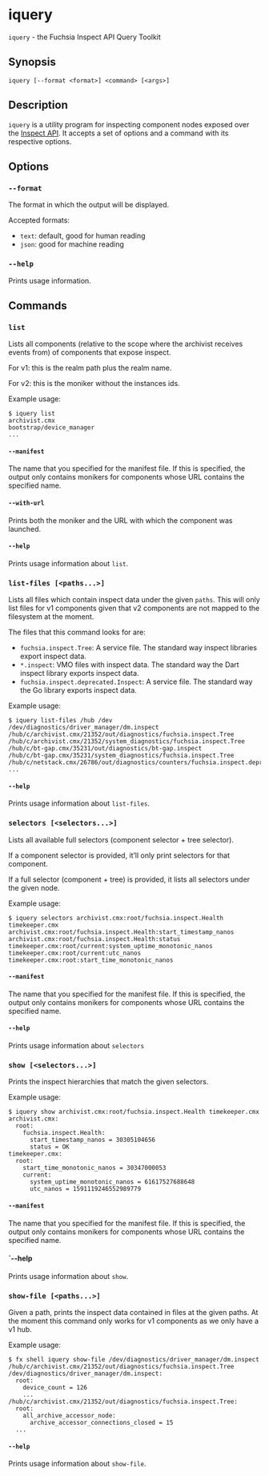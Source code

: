 # iquery

`iquery` - the Fuchsia Inspect API Query Toolkit

## Synopsis

```
iquery [--format <format>] <command> [<args>]
```

## Description

`iquery` is a utility program for inspecting component nodes exposed over the
[Inspect API]. It accepts a set of options and a command with
its respective options.

## Options

### `--format`

The format in which the output will be displayed.

Accepted formats:

- `text`: default, good for human reading
- `json`: good for machine reading

### `--help`

Prints usage information.

## Commands

### `list`

Lists all components (relative to the scope where the archivist receives events
from) of components that expose inspect.

For v1: this is the realm path plus the realm name.

For v2: this is the moniker without the instances ids.

Example usage:

```
$ iquery list
archivist.cmx
bootstrap/device_manager
...
```

#### `--manifest`

The name that you specified for the manifest file. If this is specified, the
output only contains monikers for components whose URL contains the specified
name.

#### `--with-url`

Prints both the moniker and the URL with which the component was launched.

#### `--help`

Prints usage information about `list`.

### `list-files [<paths...>]`

Lists all files which contain inspect data under the given `paths`. This will
only list files for v1 components given that v2 components are not mapped to the
filesystem at the moment.

The files that this command looks for are:

- `fuchsia.inspect.Tree`: A service file. The standard way inspect libraries
  export inspect data.
- `*.inspect`: VMO files with inspect data. The standard way the Dart inspect
  library exports inspect data.
- `fuchsia.inspect.deprecated.Inspect`: A service file. The standard way the Go
  library exports inspect data.

Example usage:

```
$ iquery list-files /hub /dev
/dev/diagnostics/driver_manager/dm.inspect
/hub/c/archivist.cmx/21352/out/diagnostics/fuchsia.inspect.Tree
/hub/c/archivist.cmx/21352/system_diagnostics/fuchsia.inspect.Tree
/hub/c/bt-gap.cmx/35231/out/diagnostics/bt-gap.inspect
/hub/c/bt-gap.cmx/35231/system_diagnostics/fuchsia.inspect.Tree
/hub/c/netstack.cmx/26786/out/diagnostics/counters/fuchsia.inspect.deprecated.Inspect
...
```

#### `--help`

Prints usage information about `list-files`.

### `selectors [<selectors...>]`

Lists all available full selectors (component selector + tree selector).

If a component selector is provided, it’ll only print selectors for that component.

If a full selector (component + tree) is provided, it lists all selectors under the given node.

Example usage:

```
$ iquery selectors archivist.cmx:root/fuchsia.inspect.Health timekeeper.cmx
archivist.cmx:root/fuchsia.inspect.Health:start_timestamp_nanos
archivist.cmx:root/fuchsia.inspect.Health:status
timekeeper.cmx:root/current:system_uptime_monotonic_nanos
timekeeper.cmx:root/current:utc_nanos
timekeeper.cmx:root:start_time_monotonic_nanos
```

#### `--manifest`

The name that you specified for the manifest file. If this is specified, the
output only contains monikers for components whose URL contains the specified
name.

#### `--help`

Prints usage information about `selectors`


### `show [<selectors...>]`

Prints the inspect hierarchies that match the given selectors.

Example usage:

```
$ iquery show archivist.cmx:root/fuchsia.inspect.Health timekeeper.cmx
archivist.cmx:
  root:
    fuchsia.inspect.Health:
      start_timestamp_nanos = 30305104656
      status = OK
timekeeper.cmx:
  root:
    start_time_monotonic_nanos = 30347000053
    current:
      system_uptime_monotonic_nanos = 61617527688648
      utc_nanos = 1591119246552989779
```

#### `--manifest`

The name that you specified for the manifest file. If this is specified, the
output only contains monikers for components whose URL contains the specified
name.

#### `--help

Prints usage information about `show`.

### `show-file [<paths...>]`

Given a path, prints the inspect data contained in files at the given paths. At the moment this
command only works for v1 components as we only have a v1 hub.

Example usage:

```
$ fx shell iquery show-file /dev/diagnostics/driver_manager/dm.inspect /hub/c/archivist.cmx/21352/out/diagnostics/fuchsia.inspect.Tree
/dev/diagnostics/driver_manager/dm.inspect:
  root:
    device_count = 126
    ...
/hub/c/archivist.cmx/21352/out/diagnostics/fuchsia.inspect.Tree:
  root:
    all_archive_accessor_node:
      archive_accessor_connections_closed = 15
  ...
```

#### `--help`

Prints usage information about `show-file`.

[Inspect API]: /docs/development/diagnostics/inspect/README.md

